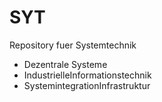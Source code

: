 SYT
===

Repository fuer Systemtechnik
* Dezentrale Systeme
* IndustrielleInformationstechnik
* SystemintegrationInfrastruktur
